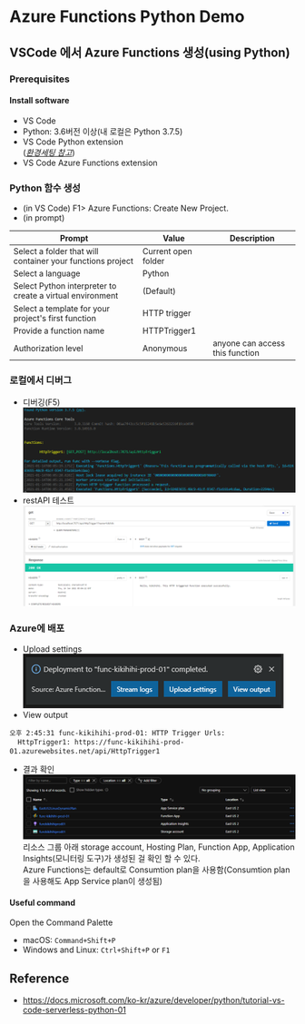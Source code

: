 # Azure Functions Python Demo

## VSCode 에서 Azure Functions 생성(using Python)

### Prerequisites
#### Install software
* VS Code
* Python: 3.6버전 이상(내 로컬은 Python 3.7.5)
* VS Code Python extension  
(*[환경세팅 참고](https://code.visualstudio.com/docs/python/python-tutorial)*)
* VS Code Azure Functions extension

### Python 함수 생성
* (in VS Code) F1> Azure Functions: Create New Project.
* (in prompt)  

| Prompt                                                     | Value               | Description                     |
|------------------------------------------------------------|---------------------|---------------------------------|
| Select a folder that will container your functions project | Current open folder |                                 |
| Select a language                                          | Python              |                                 |
| Select Python interpreter to create a virtual environment  | (Default)           |                                 |
| Select a template for your project's first function        | HTTP trigger        |                                 |
| Provide a function name                                    | HTTPTrigger1        |                                 |
| Authorization level                                        | Anonymous           | anyone can access this function |

### 로컬에서 디버그
* 디버깅(F5)
![Debugging](/images/azure/azure-function-debug-log.png)
* restAPI 테스트
![Http Test](/images/azure/azure-function-apitest.png)
### Azure에 배포
* Upload settings  
![Upload settings](/images/azure/azure-function-deploy.png)
* View output
```
오후 2:45:31 func-kikihihi-prod-01: HTTP Trigger Urls:
  HttpTrigger1: https://func-kikihihi-prod-01.azurewebsites.net/api/HttpTrigger1
```
* 결과 확인
![Azure Functions in Azure Portal](/images/azure/azure-function-deploy-list.png)
리소스 그룹 아래 storage account, Hosting Plan, Function App, Application Insights(모니터링 도구)가 생성된 걸 확인 할 수 있다.  
Azure Functions는 default로 Consumtion plan을 사용함(Consumtion plan을 사용해도 App Service plan이 생성됨)
#### Useful command
Open the Command Palette
* macOS: `Command+Shift+P`
* Windows and Linux: `Ctrl+Shift+P` or `F1`

## Reference
* https://docs.microsoft.com/ko-kr/azure/developer/python/tutorial-vs-code-serverless-python-01
